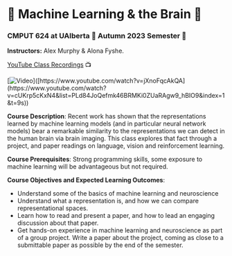 # 🤖 Machine Learning & the Brain 🧠
### CMPUT 624 at UAlberta 🏫 Autumn 2023 Semester 🍁

**Instructors:** Alex Murphy & Alona Fyshe.

[YouTube Class Recordings](https://www.youtube.com/playlist?list=PLd84JoQefmk46BRMKi0ZUaRAgw9_hBIO9) 📺

[![Video]([[https://img.youtube.com/vi/jXnoFqcAkQA/maxresdefault.jpg](https://github.com/Alxmrphi/ml_and_brain_2023/blob/main/CourseIntroScreenshot.png)](https://github.com/Alxmrphi/ml_and_brain_2023/assets/8437429/0c49fd08-1916-44db-9ca7-d6383bd437a0))]([https://www.youtube.com/watch?v=jXnoFqcAkQA](https://www.youtube.com/watch?v=cUKrp5cKxN4&list=PLd84JoQefmk46BRMKi0ZUaRAgw9_hBIO9&index=1&t=9s))

**Course Description**: Recent work has shown that the representations learned by machine
learning models (and in particular neural network models) bear a remarkable similarity to the
representations we can detect in the human brain via brain imaging. This class explores that
fact through a project, and paper readings on language, vision and reinforcement learning.

**Course Prerequisites**: Strong programming skills, some exposure to machine learning will
be advantageous but not required.

**Course Objectives and Expected Learning Outcomes**:
* Understand some of the basics of machine learning and neuroscience
* Understand what a representation is, and how we can compare representational
spaces.
* Learn how to read and present a paper, and how to lead an engaging discussion
about that paper.
* Get hands-on experience in machine learning and neuroscience as part of a group
project.
   Write a paper about the project, coming as close to a submittable paper as possible
by the end of the semester.
